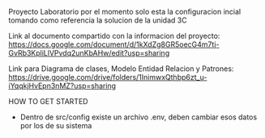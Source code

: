 Proyecto Laboratorio
por el momento solo esta la configuracion incial
tomando como referencia la solucion de la unidad 3C

Link al documento compartido con la informacion del proyecto:
https://docs.google.com/document/d/1kXdZg8GR5oecG4m7tj-GvRb3KpliLlVPvdq2unKbAHw/edit?usp=sharing

Link para Diagrama de clases, Modelo Entidad Relacion y Patrones:
https://drive.google.com/drive/folders/1InimwxQthbp6zt_u-iYqqkjHvEpn3nMZ?usp=sharing


HOW TO GET STARTED
- Dentro de src/config existe un archivo .env, deben cambiar esos datos por los de su sistema

